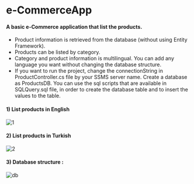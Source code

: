 # e-CommerceApp

#### A basic e-Commerce application that list the products.

* Product information is retrieved from the database (without using Entity Framework).
* Products can be listed by category.
* Category and product information is multilingual. You can add any language you want without changing the database structure.
* If you want to run the project, change the connectionString in ProductController.cs file by your SSMS server name.
  Create a database as ProductsDB. You can use the sql scripts that are available in SQLQuery.sql file, in order to create the database table and to insert the values to the    table.
#### 1) List products in English
![1](https://user-images.githubusercontent.com/58864953/131129521-cea4d763-794e-47f1-aa59-0460eb73565b.png)
#### 2) List products in Turkish
![2](https://user-images.githubusercontent.com/58864953/131129525-ccbb613b-1dc7-4517-a496-8ae8dcee59cc.png)


#### 3) Database structure :
![db](https://user-images.githubusercontent.com/58864953/131132461-dbb00860-4c5d-47c0-89f9-287ae6f90c6a.png)

